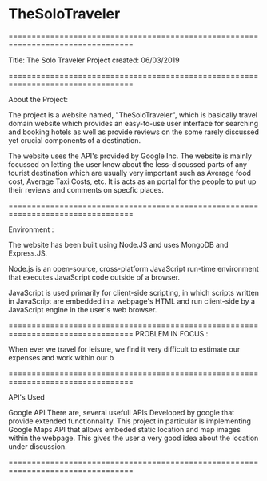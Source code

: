 # TheSoloTraveler
=================================================================================

Title: The Solo Traveler
Project created: 06/03/2019

=================================================================================

About the Project:	

The project is a website named, "TheSoloTraveler", which is basically travel
domain website which provides an easy-to-use user interface for searching and
booking hotels as well as provide reviews on the some rarely discussed yet
crucial components of a destination.

The website uses the API's provided by Google Inc.
The website is mainly focussed on letting the user know about the less-discussed
parts of any tourist destination which are usually very important such as
Average food cost, Average Taxi Costs, etc. It is acts as an portal for the
people to put up their reviews and comments on specfic places.

=================================================================================

Environment :

The website has been built using Node.JS and uses MongoDB and Express.JS. 

Node.js is an open-source, cross-platform JavaScript run-time environment that executes
JavaScript code outside of a browser.

JavaScript is used primarily for client-side scripting, in which scripts written in JavaScript
are embedded in a webpage's HTML and run client-side by  a JavaScript engine in the user's web
browser. 

=================================================================================
PROBLEM IN FOCUS :

 When ever we travel for leisure, we find it very difficult to estimate our expenses
 and work within our b
 
=================================================================================

API's Used

Google API
There are, several usefull APIs Developed by google that provide extended functionnality.
This project in particular is implementing Google Maps API that allows embeded static location
and map images within the webpage. This  gives the user a very good idea about the location 
under discussion.

=================================================================================
